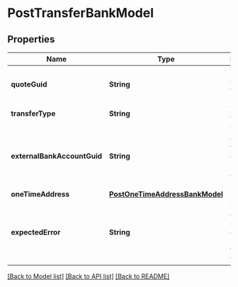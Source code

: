 # PostTransferBankModel

## Properties
Name | Type | Description | Notes
------------ | ------------- | ------------- | -------------
**quoteGuid** | **String** | The associated quote&#39;s identifier. | 
**transferType** | **String** | The type of transfer. | 
**externalBankAccountGuid** | **String** | The customer&#39;s fiat asset external bank account&#39;s identifier. | [optional] 
**oneTimeAddress** | [**PostOneTimeAddressBankModel**](PostOneTimeAddressBankModel.md) |  | [optional] 
**expectedError** | **String** | The optional expected error to simulate transfer failure. | [optional] 

[[Back to Model list]](../README.md#documentation-for-models) [[Back to API list]](../README.md#documentation-for-api-endpoints) [[Back to README]](../README.md)


